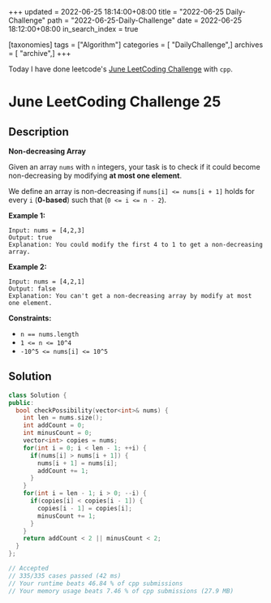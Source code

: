 +++
updated = 2022-06-25 18:14:00+08:00
title = "2022-06-25 Daily-Challenge"
path = "2022-06-25-Daily-Challenge"
date = 2022-06-25 18:12:00+08:00
in_search_index = true

[taxonomies]
tags = ["Algorithm"]
categories = [ "DailyChallenge",]
archives = [ "archive",]
+++

Today I have done leetcode's [June LeetCoding Challenge](https://leetcode.com/problems/non-decreasing-array/) with `cpp`.

<!-- more -->

# June LeetCoding Challenge 25

## Description

**Non-decreasing Array**

Given an array `nums` with `n` integers, your task is to check if it could become non-decreasing by modifying **at most one element**.

We define an array is non-decreasing if `nums[i] <= nums[i + 1]` holds for every `i` (**0-based**) such that (`0 <= i <= n - 2`).

 

**Example 1:**

```
Input: nums = [4,2,3]
Output: true
Explanation: You could modify the first 4 to 1 to get a non-decreasing array.
```

**Example 2:**

```
Input: nums = [4,2,1]
Output: false
Explanation: You can't get a non-decreasing array by modify at most one element.
```

 

**Constraints:**

- `n == nums.length`
- `1 <= n <= 10^4`
- `-10^5 <= nums[i] <= 10^5`

## Solution

``` cpp
class Solution {
public:
  bool checkPossibility(vector<int>& nums) {
    int len = nums.size();
    int addCount = 0;
    int minusCount = 0;
    vector<int> copies = nums;
    for(int i = 0; i < len - 1; ++i) {
      if(nums[i] > nums[i + 1]) {
        nums[i + 1] = nums[i];
        addCount += 1;
      }
    }
    for(int i = len - 1; i > 0; --i) {
      if(copies[i] < copies[i - 1]) {
        copies[i - 1] = copies[i];
        minusCount += 1;
      }
    }
    return addCount < 2 || minusCount < 2;
  }
};

// Accepted
// 335/335 cases passed (42 ms)
// Your runtime beats 46.84 % of cpp submissions
// Your memory usage beats 7.46 % of cpp submissions (27.9 MB)
```
